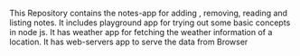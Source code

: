 This Repository contains the notes-app for adding , removing, reading and listing notes.
It includes playground app for trying out some basic concepts in node js.
It has weather app for fetching the weather information of a location.
It has web-servers app to serve the data from Browser

